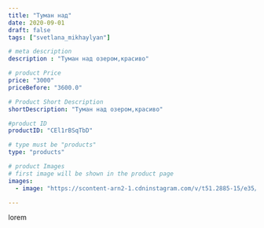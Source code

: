 ```yaml
---
title: "Туман над"
date: 2020-09-01
draft: false
tags: ["svetlana_mikhaylyan"]

# meta description
description : "Туман над озером,красиво"

# product Price
price: "3000"
priceBefore: "3600.0"

# Product Short Description
shortDescription: "Туман над озером,красиво"

#product ID
productID: "CEl1rBSqTbD"

# type must be "products"
type: "products"

# product Images
# first image will be shown in the product page
images:
  - image: "https://scontent-arn2-1.cdninstagram.com/v/t51.2885-15/e35/118592948_640467713255439_7711095846125987536_n.jpg?se=7&tp=1&_nc_ht=scontent-arn2-1.cdninstagram.com&_nc_cat=103&_nc_ohc=kJaSiKfSL9MAX_gCwkK&oh=44b92409190e6d1103608195a3c37a0f&oe=6074EAA2&ig_cache_key=MjM4ODU1MTIzMDE3OTMyNTYzNQ%3D%3D.2"

---
```

lorem
